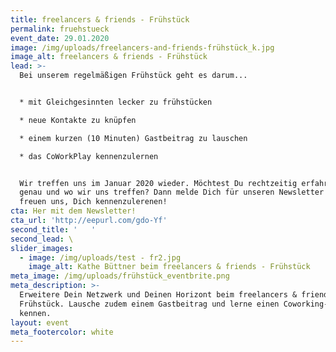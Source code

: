 ```yaml
---
title: freelancers & friends - Frühstück
permalink: fruehstueck
event_date: 29.01.2020
image: /img/uploads/freelancers-and-friends-frühstück_k.jpg
image_alt: freelancers & friends - Frühstück
lead: >-
  Bei unserem regelmäßigen Frühstück geht es darum...


  * mit Gleichgesinnten lecker zu frühstücken

  * neue Kontakte zu knüpfen

  * einem kurzen (10 Minuten) Gastbeitrag zu lauschen

  * das CoWorkPlay kennenzulernen


  Wir treffen uns im Januar 2020 wieder. Möchtest Du rechtzeitig erfahren, wann
  genau und wo wir uns treffen? Dann melde Dich für unseren Newsletter an. Wir
  freuen uns, Dich kennenzulerenen!
cta: Her mit dem Newsletter!
cta_url: 'http://eepurl.com/gdo-Yf'
second_title: '   '
second_lead: \
slider_images:
  - image: /img/uploads/test - fr2.jpg
    image_alt: Kathe Büttner beim freelancers & friends - Frühstück
meta_image: /img/uploads/frühstück_eventbrite.png
meta_description: >-
  Erweitere Dein Netzwerk und Deinen Horizont beim freelancers & friends -
  Frühstück. Lausche zudem einem Gastbeitrag und lerne einen Coworking-space
  kennen.
layout: event
meta_footercolor: white
---
```


